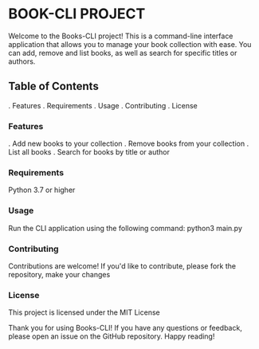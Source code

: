 # BOOK-CLI PROJECT

Welcome to the Books-CLI project! This is a command-line interface application that allows you to manage your book collection with ease. You can add, remove and list books, as well as search for specific titles or authors.

## Table of Contents
. Features
. Requirements
. Usage
. Contributing
. License

### Features
. Add new books to your collection
. Remove books from your collection
. List all books
. Search for books by title or author

### Requirements
Python 3.7 or higher

### Usage
Run the CLI application using the following command:
python3 main.py

### Contributing
Contributions are welcome! If you'd like to contribute, please fork the repository, make your changes

### License
This project is licensed under the MIT License

Thank you for using Books-CLI! If you have any questions or feedback, please open an issue on the GitHub repository. Happy reading!

